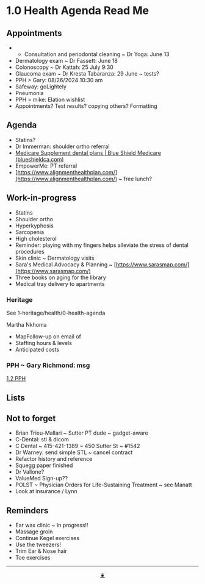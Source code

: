 # 1.0 Health Agenda Read Me

## Appointments

* * Consultation and periodontal cleaning ~ Dr Yoga: June 13
* Dermatology exam ~ Dr Fassett: June 18
* Colonoscopy ~ Dr Kattah: 25 July 9:30
* Glaucoma exam ~ Dr Kresta Tabaranza: 29 June ~ tests?
* PPH > Gary: 08/26/2024 10:30 am
* Safeway: goLightely
* Pneumonia
* PPH > mike: Elation wishlist
* Appointments? Test results? copying others? Formatting

## Agenda

* Statins?
* Dr Immerman: shoulder ortho referral
* [Medicare Supplement dental plans | Blue Shield Medicare (blueshieldca.com)](https://www.blueshieldca.com/en/medicare/medicare-plan-types/dental/medicare-supplement-dental)
* EmpowerMe: PT referral
* [https://www.alignmenthealthplan.com/](https://www.alignmenthealthplan.com/) ~ free lunch?

## Work-in-progress

* Statins
* Shoulder ortho
* Hyperkyphosis
* Sarcopenia
* High cholesterol
* Reminder: playing with my fingers helps alleviate the stress of dental procedures
* Skin clinic ~ Dermatology visits
* Sara's Medical Advocacy & Planning ~ [https://www.sarasmap.com/](https://www.sarasmap.com/)
* Three books on aging for the library
* Medical tray delivery to apartments

### Heritage

See 1-heritage/health/0-health-agenda

Martha Nkhoma

* MapFollow-up on email of
* Staffing hours & levels
* Anticipated costs

### PPH ~ Gary Richmond: msg

<a href="" onclick="parent.location.hash=&quot;https://api.github.com/repos/theo-armour/agenda/contents/1-health/2-pph.md&quot;">1.2 PPH</a>

## Lists

## Not to forget

* Brian Trieu-Mallari ~ Sutter PT dude ~ gadget-aware
* C-Dental: stl & dicom
* C Dental ~ 415-421-1389 ~ 450 Sutter St ~ #1542
* Dr Warney: send simple STL ~ cancel contract
* Refactor history and reference
* Squegg paper finished
* Dr Vallone?
* ValueMed Sign-up??
* POLST ~ Physician Orders for Life-Sustaining Treatment ~ see Manatt
* Look at insurance / Lynn

## Reminders

* Ear wax clinic ~ In progress!!
* Massage groin
* Continue Kegel exercises
* Use the tweezers!
* Trim Ear & Nose hair
* Toe exercises

***

<center title="Hello! Click me to go up to the top"><a class="aDingbat" href="javascript:window.scrollTo(0,0);">❦</a></center>